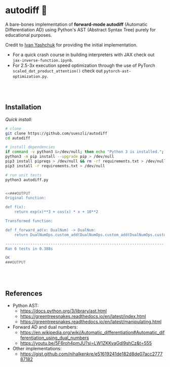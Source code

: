 # autodiff 💨

A bare-bones implementation of **forward-mode autodiff** (Automatic Differentiation AD) using Python's AST (Abstract Syntax Tree) purely for educational purposes.

Credit to [Ivan Yashchuk](https://github.com/IvanYashchuk) for providing the initial implementation.

- For a quick crash course in building interpreters with JAX check out `jax-inverse-function.ipynb`.
- For 2.5-3x execution speed optimization through the use of PyTorch `scaled_dot_product_attention()` check out `pytorch-ast-optimization.py`.

<br><br>

## Installation

_Quick install:_

```bash
# clone
git clone https://github.com/sueszli/autodiff
cd autodiff

# install dependencies
if command -v python3 &>/dev/null; then echo "Python 3 is installed."; else echo "Python 3 is not installed."; fi
python3 -m pip install --upgrade pip > /dev/null
pip3 install pipreqs > /dev/null && rm -rf requirements.txt > /dev/null && pipreqs . > /dev/null
pip3 install -r requirements.txt > /dev/null

# run unit tests
python3 autodiff.py


<<###OUTPUT
Original function:

def f(x):
    return exp(x)**3 + cos(x) * x + 10**2

Transformed function:

def f_forward_ad(x: DualNum) -> DualNum:
    return DualNumOps.custom_add(DualNumOps.custom_add(DualNumOps.custom_pow(DualNumOps.custom_exp(x), 3), DualNumOps.custom_mul(DualNumOps.custom_cos(x), x)), (10 ** 2))

----------------------------------------------------------------------
Ran 6 tests in 0.388s

OK
###OUTPUT
```

<br><br>

## References

- Python AST:
  - https://docs.python.org/3/library/ast.html
  - https://greentreesnakes.readthedocs.io/en/latest/index.html
  - https://greentreesnakes.readthedocs.io/en/latest/manipulating.html
- Forward AD and dual numbers:
  - https://en.wikipedia.org/wiki/Automatic_differentiation#Automatic_differentiation_using_dual_numbers
  - https://youtu.be/5F6roh4pmJU?si=LW1ZKKvaGdl9shCz&t=555
- Other implementations:
  - https://gist.github.com/nihalkenkre/e51619241de182d8de07acc277787182
